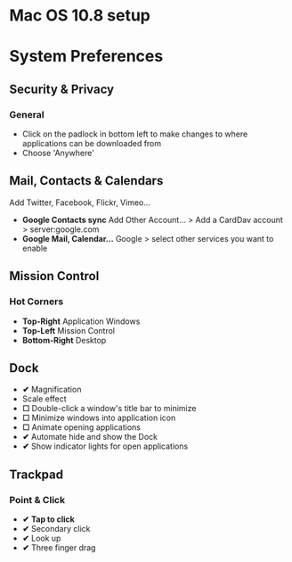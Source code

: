 Mac OS 10.8 setup
==========

# System Preferences
## Security & Privacy
### General
* Click on the padlock in bottom left to make changes to where applications can be downloaded from  
* Choose 'Anywhere'

## Mail, Contacts & Calendars
Add Twitter, Facebook, Flickr, Vimeo…  

* **Google Contacts sync** Add Other Account… > Add a CardDav account > server:google.com
* **Google Mail, Calendar…** Google > select other services you want to enable


## Mission Control
### Hot Corners
* **Top-Right** Application Windows
* **Top-Left** Mission Control
* **Bottom-Right** Desktop

## Dock
* **&#10004;** Magnification
* Scale effect
* **&#9744;** Double-click a window's title bar to minimize
* **&#9744;** Minimize windows into application icon
* **&#9744;** Animate opening applications
* **&#10004;** Automate hide and show the Dock
* **&#10004;** Show indicator lights for open applications

## Trackpad
### Point & Click
* **&#10004;** **Tap to click**
* **&#10004;** Secondary click
* **&#10004;** Look up
* **&#10004;** Three finger drag
